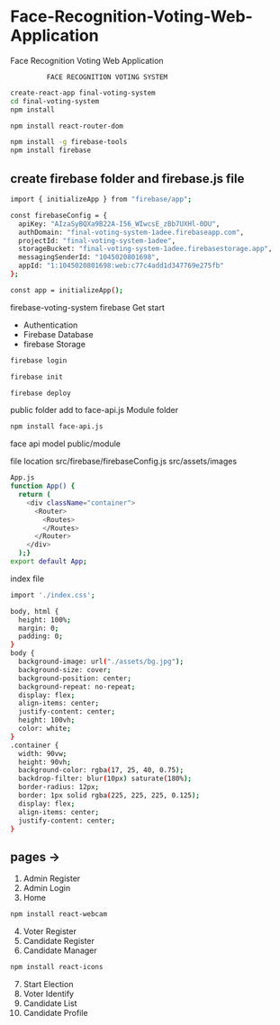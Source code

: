 # Face-Recognition-Voting-Web-Application
Face Recognition Voting Web Application

             FACE RECOGNITION VOTING SYSTEM

```bash
create-react-app final-voting-system
cd final-voting-system
npm install
```
```bash
npm install react-router-dom
```
```bash
npm install -g firebase-tools
npm install firebase
```

## create firebase folder and firebase.js file
```bash
import { initializeApp } from "firebase/app";

const firebaseConfig = {
  apiKey: "AIzaSyBQXa9B22A-I56_WIwcsE_zBb7UXHl-0DU",
  authDomain: "final-voting-system-1adee.firebaseapp.com",
  projectId: "final-voting-system-1adee",
  storageBucket: "final-voting-system-1adee.firebasestorage.app",
  messagingSenderId: "1045020801698",
  appId: "1:1045020801698:web:c77c4add1d347769e275fb"
};

const app = initializeApp();
```
firebase-voting-system
firebase Get start
* Authentication
* Firebase Database
* firebase Storage

```bash
firebase login
```
```bash
firebase init
```
```bash
firebase deploy
```
public folder add to face-api.js Module folder
```bash
npm install face-api.js
```
face api model
public/module

file location
src/firebase/firebaseConfig.js
src/assets/images

```bash
App.js
function App() {
  return (
    <div className="container">
      <Router>
        <Routes>
        </Routes>
      </Router>
    </div>
  );}
export default App;
```
index file 
```bash
import './index.css';
```
```bash
body, html {
  height: 100%;
  margin: 0;
  padding: 0;
}
body {
  background-image: url("./assets/bg.jpg");
  background-size: cover;
  background-position: center;
  background-repeat: no-repeat;
  display: flex;
  align-items: center;
  justify-content: center;
  height: 100vh;
  color: white;
}
.container {
  width: 90vw;
  height: 90vh;
  background-color: rgba(17, 25, 40, 0.75);
  backdrop-filter: blur(10px) saturate(180%);
  border-radius: 12px;
  border: 1px solid rgba(225, 225, 225, 0.125);
  display: flex;
  align-items: center;
  justify-content: center; 
}
```
## pages ->
1. Admin Register
2. Admin Login
3. Home 
```bash
npm install react-webcam
```
4. Voter Register
5. Candidate Register
6. Candidate Manager

```bash
npm install react-icons
```
7. Start Election
8. Voter Identify
9. Candidate List
10. Candidate Profile
